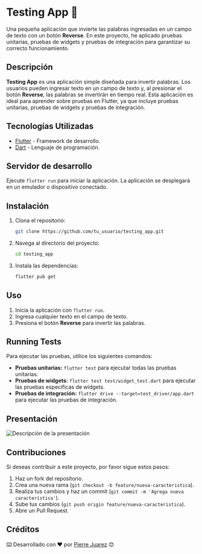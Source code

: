 # Testing App 🧪

Una pequeña aplicación que invierte las palabras ingresadas en un campo de texto con un botón **Reverse**. En este proyecto, he aplicado pruebas unitarias, pruebas de widgets y pruebas de integración para garantizar su correcto funcionamiento.

## Descripción

**Testing App** es una aplicación simple diseñada para invertir palabras. Los usuarios pueden ingresar texto en un campo de texto y, al presionar el botón **Reverse**, las palabras se invertirán en tiempo real. Esta aplicación es ideal para aprender sobre pruebas en Flutter, ya que incluye pruebas unitarias, pruebas de widgets y pruebas de integración.

## Tecnologías Utilizadas

- [Flutter](https://flutter.dev) - Framework de desarrollo.
- [Dart](https://dart.dev) - Lenguaje de programación.

## Servidor de desarrollo

Ejecute `flutter run` para iniciar la aplicación. La aplicación se desplegará en un emulador o dispositivo conectado.

## Instalación

1. Clona el repositorio:
   ```bash
   git clone https://github.com/tu_usuario/testing_app.git
   ```
2. Navega al directorio del proyecto:
   ```bash
   cd testing_app
   ```
3. Instala las dependencias:
   ```bash
   flutter pub get
   ```

## Uso

1. Inicia la aplicación con `flutter run`.
2. Ingresa cualquier texto en el campo de texto.
3. Presiona el botón **Reverse** para invertir las palabras.

## Running Tests

Para ejecutar las pruebas, utilice los siguientes comandos:

- **Pruebas unitarias:** `flutter test` para ejecutar todas las pruebas unitarias.
- **Pruebas de widgets:** `flutter test test/widget_test.dart` para ejecutar las pruebas específicas de widgets.
- **Pruebas de integración:** `flutter drive --target=test_driver/app.dart` para ejecutar las pruebas de integración.

## Presentación

![Descripción de la presentación](./src/assets/presentation.png?raw=true "Presentation") <!-- Asegúrate de reemplazar la ruta de la imagen con la correcta -->

## Contribuciones

Si deseas contribuir a este proyecto, por favor sigue estos pasos:

1. Haz un fork del repositorio.
2. Crea una nueva rama (`git checkout -b feature/nueva-caracteristica`).
3. Realiza tus cambios y haz un commit (`git commit -m 'Agrega nueva característica'`).
4. Sube tus cambios (`git push origin feature/nueva-caracteristica`).
5. Abre un Pull Request.




## Créditos

⌨️ Desarrollado con ♥️ por [Pierre Juarez](https://www.linkedin.com/in/pierre-juarez/) 😊


